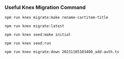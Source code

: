 ### Useful Knex Migration Command

```
npm run knex migrate:make rename-cartitem-title

npm run knex migrate:latest

npm run knex seed:make initial

npm run knex seed:run

npm run knex migrate:down 20231105103400_add-auth.ts
```
